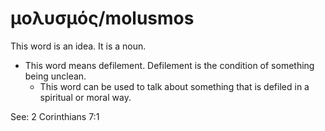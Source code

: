 # μολυσμός/molusmos
This word is an idea. It is a noun.

* This word means defilement. Defilement is the condition of something being unclean.
    * This word can be used to talk about something that is defiled in a spiritual or moral way.

See: 2 Corinthians 7:1

